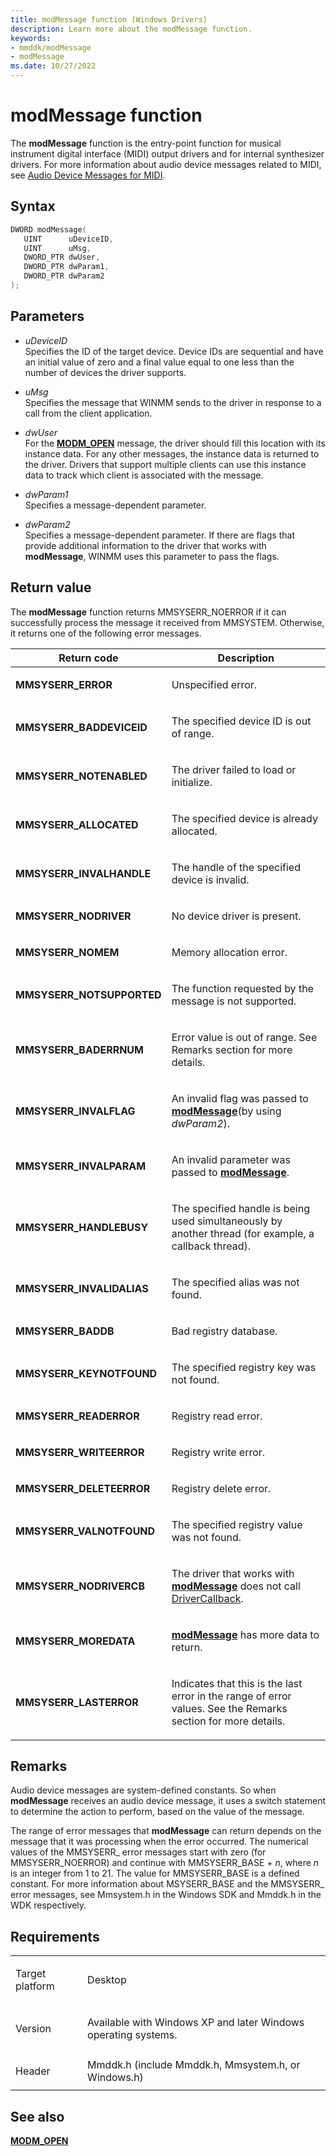 ```yaml
---
title: modMessage function (Windows Drivers)
description: Learn more about the modMessage function.
keywords:
- mmddk/modMessage
- modMessage
ms.date: 10/27/2022
---
```


# modMessage function

The **modMessage** function is the entry-point function for musical instrument digital interface (MIDI) output drivers and for internal synthesizer drivers. For more information about audio device messages related to MIDI, see [Audio Device Messages for MIDI](https://msdn.microsoft.com/library/ff536194\(v=vs.85\)).

## Syntax

``` c++
DWORD modMessage(
   UINT      uDeviceID,
   UINT      uMsg,
   DWORD_PTR dwUser,
   DWORD_PTR dwParam1,
   DWORD_PTR dwParam2
);
```

## Parameters

- *uDeviceID*  
  Specifies the ID of the target device. Device IDs are sequential and have an initial value of zero and a final value equal to one less than the number of devices the driver supports.

- *uMsg*  
  Specifies the message that WINMM sends to the driver in response to a call from the client application.

- *dwUser*  
  For the [**MODM\_OPEN**](modm-open.md) message, the driver should fill this location with its instance data. For any other messages, the instance data is returned to the driver. Drivers that support multiple clients can use this instance data to track which client is associated with the message.

- *dwParam1*  
  Specifies a message-dependent parameter.

- *dwParam2*  
  Specifies a message-dependent parameter. If there are flags that provide additional information to the driver that works with **modMessage**, WINMM uses this parameter to pass the flags.

## Return value

The **modMessage** function returns MMSYSERR\_NOERROR if it can successfully process the message it received from MMSYSTEM. Otherwise, it returns one of the following error messages.

<table>
<thead>
<tr class="header">
<th>Return code</th>
<th>Description</th>
</tr>
</thead>
<tbody>
<tr class="odd">
<td><strong>MMSYSERR_ERROR</strong></td>
<td><p>Unspecified error.</p></td>
</tr>
<tr class="even">
<td><strong>MMSYSERR_BADDEVICEID</strong></td>
<td><p>The specified device ID is out of range.</p></td>
</tr>
<tr class="odd">
<td><strong>MMSYSERR_NOTENABLED</strong></td>
<td><p>The driver failed to load or initialize.</p></td>
</tr>
<tr class="even">
<td><strong>MMSYSERR_ALLOCATED</strong></td>
<td><p>The specified device is already allocated.</p></td>
</tr>
<tr class="odd">
<td><strong>MMSYSERR_INVALHANDLE</strong></td>
<td><p>The handle of the specified device is invalid.</p></td>
</tr>
<tr class="even">
<td><strong>MMSYSERR_NODRIVER</strong></td>
<td><p>No device driver is present.</p></td>
</tr>
<tr class="odd">
<td><strong>MMSYSERR_NOMEM</strong></td>
<td><p>Memory allocation error.</p></td>
</tr>
<tr class="even">
<td><strong>MMSYSERR_NOTSUPPORTED</strong></td>
<td><p>The function requested by the message is not supported.</p></td>
</tr>
<tr class="odd">
<td><strong>MMSYSERR_BADERRNUM</strong></td>
<td><p>Error value is out of range. See Remarks section for more details.</p></td>
</tr>
<tr class="even">
<td><strong>MMSYSERR_INVALFLAG</strong></td>
<td><p>An invalid flag was passed to <a href="mod-message.md"><strong>modMessage</strong></a>(by using <em>dwParam2</em>).</p></td>
</tr>
<tr class="odd">
<td><strong>MMSYSERR_INVALPARAM</strong></td>
<td><p>An invalid parameter was passed to <a href="mod-message.md"><strong>modMessage</strong></a>.</p></td>
</tr>
<tr class="even">
<td><strong>MMSYSERR_HANDLEBUSY</strong></td>
<td><p>The specified handle is being used simultaneously by another thread (for example, a callback thread).</p></td>
</tr>
<tr class="odd">
<td><strong>MMSYSERR_INVALIDALIAS</strong></td>
<td><p>The specified alias was not found.</p></td>
</tr>
<tr class="even">
<td><strong>MMSYSERR_BADDB</strong></td>
<td><p>Bad registry database.</p></td>
</tr>
<tr class="odd">
<td><strong>MMSYSERR_KEYNOTFOUND</strong></td>
<td><p>The specified registry key was not found.</p></td>
</tr>
<tr class="even">
<td><strong>MMSYSERR_READERROR</strong></td>
<td><p>Registry read error.</p></td>
</tr>
<tr class="odd">
<td><strong>MMSYSERR_WRITEERROR</strong></td>
<td><p>Registry write error.</p></td>
</tr>
<tr class="even">
<td><strong>MMSYSERR_DELETEERROR</strong></td>
<td><p>Registry delete error.</p></td>
</tr>
<tr class="odd">
<td><strong>MMSYSERR_VALNOTFOUND</strong></td>
<td><p>The specified registry value was not found.</p></td>
</tr>
<tr class="even">
<td><strong>MMSYSERR_NODRIVERCB</strong></td>
<td><p>The driver that works with <a href="mod-message.md"><strong>modMessage</strong></a> does not call <a href="/windows/win32/api/mmiscapi/nf-mmiscapi-drivercallback">DriverCallback</a>.</p></td>
</tr>
<tr class="odd">
<td><strong>MMSYSERR_MOREDATA</strong></td>
<td><p><a href="mod-message.md"><strong>modMessage</strong></a> has more data to return.</p></td>
</tr>
<tr class="even">
<td><strong>MMSYSERR_LASTERROR</strong></td>
<td><p>Indicates that this is the last error in the range of error values. See the Remarks section for more details.</p></td>
</tr>
</tbody>
</table>

## Remarks

Audio device messages are system-defined constants. So when **modMessage** receives an audio device message, it uses a switch statement to determine the action to perform, based on the value of the message.

The range of error messages that **modMessage** can return depends on the message that it was processing when the error occurred. The numerical values of the MMSYSERR\_ error messages start with zero (for MMSYSERR\_NOERROR) and continue with MMSYSERR\_BASE + *n*, where *n* is an integer from 1 to 21. The value for MMSYSERR\_BASE is a defined constant. For more information about MSYSERR\_BASE and the MMSYSERR\_ error messages, see Mmsystem.h in the Windows SDK and Mmddk.h in the WDK respectively.

## Requirements

<table>
<tbody>
<tr class="odd">
<td><p>Target platform</p></td>
<td>Desktop</td>
</tr>
<tr class="even">
<td><p>Version</p></td>
<td><p>Available with Windows XP and later Windows operating systems.</p></td>
</tr>
<tr class="odd">
<td><p>Header</p></td>
<td>Mmddk.h (include Mmddk.h, Mmsystem.h, or Windows.h)</td>
</tr>
</tbody>
</table>

## See also

[**MODM\_OPEN**](modm-open.md)
